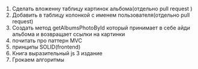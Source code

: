 1. Сделать вложенну таблицу картинок альбома(отдельно pull request )
2. Добавить в таблицу колонкой с именем пользователя(отдельно pull request)
3. Создать метод getAlbumsPhotoById который принимает в себе айди альбома и возвращает ссылки на картинки
3. почитать про паттерн MVC 
4. принципы SOLID(frontend)
5. Книга выразительный js 3 издание
6. Грокаем алгоритмы
